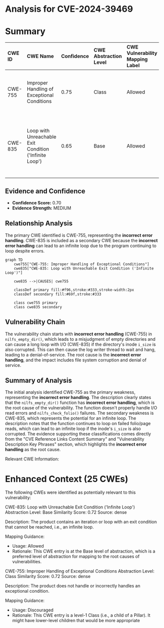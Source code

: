 # Analysis for CVE-2024-39469

# Summary

| CWE ID   | CWE Name                                                                                          | Confidence | CWE Abstraction Level | CWE Vulnerability Mapping Label | CWE-Vulnerability Mapping Notes |
| :--------- | :-------------------------------------------------------------------------------------------------- | :--------- | :---------------------- | :------------------------------ | :------------------------------ |
| CWE-755 | Improper Handling of Exceptional Conditions | 0.75      | Class                  | Allowed | The product does not handle or incorrectly handles an exceptional condition. |
| CWE-835    | Loop with Unreachable Exit Condition ('Infinite Loop')                                               | 0.65       | Base                    | Allowed                         | The product contains an iteration or loop with an exit condition that cannot be reached, i.e., an infinite loop.   |

## Evidence and Confidence

*   **Confidence Score:** 0.70
*   **Evidence Strength:** MEDIUM

## Relationship Analysis

The primary CWE identified is CWE-755, representing the **incorrect error handling**. CWE-835 is included as a secondary CWE because the **incorrect error handling** can lead to an infinite loop due to the program continuing to loop despite errors.

```mermaid
graph TD
    cwe755["CWE-755: Improper Handling of Exceptional Conditions"]
    cwe835["CWE-835: Loop with Unreachable Exit Condition ('Infinite Loop')"]
    
    cwe835 -->|CAUSES| cwe755
    
    classDef primary fill:#f96,stroke:#333,stroke-width:2px
    classDef secondary fill:#69f,stroke:#333
    
    class cwe755 primary
    class cwe835 secondary
```

## Vulnerability Chain

The vulnerability chain starts with **incorrect error handling** (CWE-755) in `nilfs_empty_dir()`, which leads to a misjudgment of empty directories and can cause a long loop with I/O (CWE-835) if the directory's inode `i_size` is also corrupted. This can then cause the log writer thread to wait and hang, leading to a denial-of-service. The root cause is the **incorrect error handling**, and the impact includes file system corruption and denial of service.

## Summary of Analysis

The initial analysis identified CWE-755 as the primary weakness, representing the **incorrect error handling**. The description clearly states that the `nilfs_empty_dir()` function has **incorrect error handling**, which is the root cause of the vulnerability. The function doesn't properly handle I/O read errors and `nilfs_check_folio()` failures.
The secondary weakness is CWE-835, which represents the potential for an infinite loop. The description notes that the function continues to loop on failed folio/page reads, which can lead to an infinite loop if the inode's `i_size` is also corrupted.
The evidence supporting these classifications comes directly from the "CVE Reference Links Content Summary" and "Vulnerability Description Key Phrases" section, which highlights the **incorrect error handling** as the root cause.

Relevant CWE Information:

# Enhanced Context (25 CWEs)
The following CWEs were identified as potentially relevant to this vulnerability:

CWE-835: Loop with Unreachable Exit Condition ('Infinite Loop')
Abstraction Level: Base
Similarity Score: 0.72
Source: dense

Description:
The product contains an iteration or loop with an exit condition that cannot be reached, i.e., an infinite loop.

Mapping Guidance:
- Usage: Allowed
- Rationale: This CWE entry is at the Base level of abstraction, which is a preferred level of abstraction for mapping to the root causes of vulnerabilities.

CWE-755: Improper Handling of Exceptional Conditions
Abstraction Level: Class
Similarity Score: 0.72
Source: dense

Description:
The product does not handle or incorrectly handles an exceptional condition.

Mapping Guidance:
- Usage: Discouraged
- Rationale: This CWE entry is a level-1 Class (i.e., a child of a Pillar). It might have lower-level children that would be more appropriate